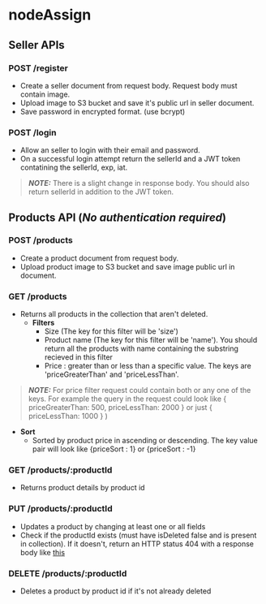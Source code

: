 # nodeAssign
## Seller APIs 
### POST /register
- Create a seller document from request body. Request body must contain image.
- Upload image to S3 bucket and save it's public url in seller document.
- Save password in encrypted format. (use bcrypt)

### POST /login
- Allow an seller to login with their email and password.
- On a successful login attempt return the sellerId and a JWT token contatining the sellerId, exp, iat.
> **_NOTE:_** There is a slight change in response body. You should also return sellerId in addition to the JWT token.

## Products API (_No authentication required_)
### POST /products
- Create a product document from request body.
- Upload product image to S3 bucket and save image public url in document.

### GET /products
- Returns all products in the collection that aren't deleted.
  - __Filters__
    - Size (The key for this filter will be 'size')
    - Product name (The key for this filter will be 'name'). You should return all the products with name containing the substring recieved in this filter
    - Price : greater than or less than a specific value. The keys are 'priceGreaterThan' and 'priceLessThan'. 
    
> **_NOTE:_** For price filter request could contain both or any one of the keys. For example the query in the request could look like { priceGreaterThan: 500, priceLessThan: 2000 } or just { priceLessThan: 1000 } )
    
  - __Sort__
    - Sorted by product price in ascending or descending. The key value pair will look like {priceSort : 1} or {priceSort : -1}



### GET /products/:productId
- Returns product details by product id

### PUT /products/:productId
- Updates a product by changing at least one or all fields
- Check if the productId exists (must have isDeleted false and is present in collection). If it doesn't, return an HTTP status 404 with a response body like [this](#error-response-structure)


### DELETE /products/:productId
- Deletes a product by product id if it's not already deleted

